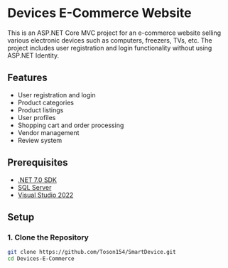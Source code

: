 # Devices E-Commerce Website

This is an ASP.NET Core MVC project for an e-commerce website selling various electronic devices such as computers, freezers, TVs, etc. The project includes user registration and login functionality without using ASP.NET Identity.

## Features

- User registration and login
- Product categories
- Product listings
- User profiles
- Shopping cart and order processing
- Vendor management
- Review system

## Prerequisites

- [.NET 7.0 SDK](https://dotnet.microsoft.com/download/dotnet/7.0)
- [SQL Server](https://www.microsoft.com/en-us/sql-server/sql-server-downloads)
- [Visual Studio 2022](https://visualstudio.microsoft.com/vs/)

## Setup

### 1. Clone the Repository

```bash
git clone https://github.com/Toson154/SmartDevice.git
cd Devices-E-Commerce
